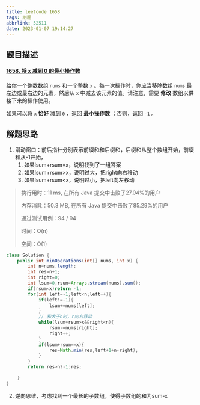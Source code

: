 ```yaml
---
title: leetcode 1658
tags: 刷题
abbrlink: 52511
date: 2023-01-07 19:14:27
---
```


## 题目描述

#### [1658. 将 x 减到 0 的最小操作数](https://leetcode.cn/problems/minimum-operations-to-reduce-x-to-zero/)



给你一个整数数组 `nums` 和一个整数 `x` 。每一次操作时，你应当移除数组 `nums` 最左边或最右边的元素，然后从 `x` 中减去该元素的值。请注意，需要 **修改** 数组以供接下来的操作使用。

如果可以将 `x` **恰好** 减到 `0` ，返回 **最小操作数** ；否则，返回 `-1` 。



## 解题思路

1. 滑动窗口：前后指针分别表示前缀和和后缀和，后缀和从整个数组开始，前缀和从-1开始，
   1. 如果lsum+rsum=x，说明找到了一组答案
   2. 如果lsum+rsum>x，说明过大，把right向右移动
   3. 如果lsum+rsum<x，说明过小，把left向左移动

> 执行用时：11 ms, 在所有 Java 提交中击败了27.04%的用户
>
> 内存消耗：50.3 MB, 在所有 Java 提交中击败了85.29%的用户
>
> 通过测试用例：94 / 94
>
> 时间：O(n)
>
> 空间：O(1)

```java
class Solution {
    public int minOperations(int[] nums, int x) {
        int n=nums.length;
        int res=n+1;
        int right=0;
        int lsum=0,rsum=Arrays.stream(nums).sum();
        if(rsum<x)return -1;
        for(int left=-1;left<n;left++){
            if(left!=-1){
                lsum+=nums[left];
            }
            // 和大于n时，r向右移动
            while(lsum+rsum>x&&right<n){
                rsum-=nums[right];
                right++;
            }
            if(lsum+rsum==x){
                res=Math.min(res,left+1+n-right);
            }
        }
        return res>n?-1:res;

    }
}
```

2. 逆向思维，考虑找到一个最长的子数组，使得子数组的和为sum-x